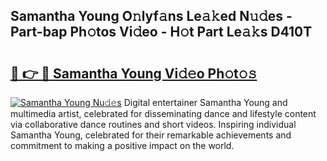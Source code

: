## Samantha Young O𝚗lyf𝚊ns Le𝚊𝚔ed N𝚞𝚍es - Part-bap Ph𝚘tos Vi𝚍eo - H𝚘t Part Le𝚊𝚔s D410T

# <h2><a href="http://hf5tngo.feru.top/?c=Samantha+Young">🔗 👉 🔴 Samantha Young Vi𝚍𝚎o Ph𝚘t𝚘𝚜</a></h2>

[![Samantha Young Nu𝚍𝚎s](https://i.imgur.com/0TWrTi3.gif)](http://hf5tngo.feru.top/?c=Samantha+Young)
Digital entertainer Samantha Young and multimedia artist, celebrated for disseminating dance and lifestyle content via collaborative dance routines and short videos. Inspiring individual Samantha Young, celebrated for their remarkable achievements and commitment to making a positive impact on the world. 
